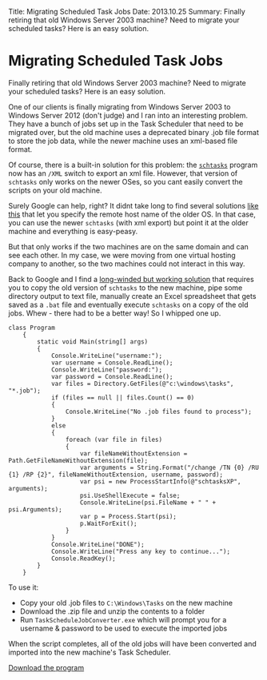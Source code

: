 Title: Migrating Scheduled Task Jobs
Date: 2013.10.25
Summary: Finally retiring that old Windows Server 2003 machine? Need to migrate your scheduled tasks? Here is an easy solution.

<div class="hero-unit">
<h1>Migrating Scheduled Task Jobs</h1>
<p>Finally retiring that old Windows Server 2003 machine? Need to migrate your scheduled tasks? Here is an easy solution.</p>
</div>

One of our clients is finally migrating from Windows Server 2003 to Windows Server 2012 (don't judge) and I ran into an interesting problem. They have a bunch of jobs set up in the Task Scheduler that need to be migrated over, but the old machine uses a deprecated binary .job file format to store the job data, while the newer machine uses an xml-based file format.

Of course, there is a built-in solution for this problem: the [`schtasks`][schtasks] program now has an `/XML` switch to export an xml file. However, that version of `schtasks` only works on the newer OSes, so you cant easily convert the scripts on your old machine.

Surely Google can help, right? It didnt take long to find several solutions [like this][remotemachine] that let you specify the remote host name of the older OS. In that case, you can use the newer `schtasks` (with xml export) but point it at the older machine and everything is easy-peasy.

But that only works if the two machines are on the same domain and can see each other. In my case, we were moving from one virtual hosting company to another, so the two machines could not interact in this way.

Back to Google and I find a [long-winded but working solution][solution] that requires you to copy the old version of `schtasks` to the new machine, pipe some directory output to text file, manually create an Excel spreadsheet that gets saved as a `.bat` file and eventually execute `schtasks` on a copy of the old jobs. Whew - there had to be a better way! So I whipped one up.

<pre><code class="csharp"><span class="keyword">class</span> Program
    {
        <span class="keyword">static</span> <span class="keyword">void</span> Main(<span class="keyword">string</span>[] args)
        {
            Console.WriteLine(<span class="string">&quot;username:&quot;</span>);
            <span class="keyword">var</span> username = Console.ReadLine();
            Console.WriteLine(<span class="string">&quot;password:&quot;</span>);
            <span class="keyword">var</span> password = Console.ReadLine();
            <span class="keyword">var</span> files = Directory.GetFiles(@<span class="string">&quot;c:\windows\tasks&quot;</span>, <span class="string">&quot;*.job&quot;</span>);
            <span class="keyword">if</span> (files == <span class="keyword">null</span> || files.Count() == 0)
            {
                Console.WriteLine(<span class="string">&quot;No .job files found to process&quot;</span>);
            }
            <span class="keyword">else</span>
            {
                <span class="keyword">foreach</span> (<span class="keyword">var</span> file <span class="keyword">in</span> files)
                {
                    <span class="keyword">var</span> fileNameWithoutExtension = Path.GetFileNameWithoutExtension(file);
                    <span class="keyword">var</span> arguments = String.Format(<span class="string">&quot;/change /TN {0} /RU {1} /RP {2}&quot;</span>, fileNameWithoutExtension, username, password);
                    <span class="keyword">var</span> psi = <span class="keyword">new</span> ProcessStartInfo(@<span class="string">&quot;schtasksXP&quot;</span>, arguments);
                    psi.UseShellExecute = <span class="keyword">false</span>;
                    Console.WriteLine(psi.FileName + <span class="string">&quot; &quot;</span> + psi.Arguments);
                    <span class="keyword">var</span> p = Process.Start(psi);
                    p.WaitForExit();
                }
            }
            Console.WriteLine(<span class="string">&quot;DONE&quot;</span>);
            Console.WriteLine(<span class="string">&quot;Press any key to continue...&quot;</span>);
            Console.ReadKey();
        }
    }
</code></pre>

To use it:

- Copy your old .job files to `C:\Windows\Tasks` on the new machine
- Download the .zip file and unzip the contents to a folder
- Run `TaskScheduleJobConverter.exe` which will prompt you for a username & password to be used to execute the imported jobs

When the script completes, all of the old jobs will have been converted and imported into the new machine's Task Scheduler.

[Download the program][download]

[schtasks]: http://msdn.microsoft.com/en-us/library/windows/desktop/bb736357%28v=vs.85%29.aspx
[remotemachine]: http://jon.netdork.net/2011/03/08/powershell-and-exporting-windows-scheduled-tasks/
[solution]: http://superuser.com/a/596401
[download]: /downloads/TaskScheduleJobConverter.zip